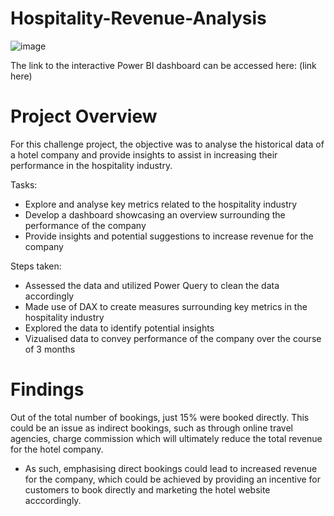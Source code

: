 # Hospitality-Revenue-Analysis
![image](https://github.com/Justin-Data/Hospitality-Revenue-Analysis/assets/137729013/eb005d54-0469-4603-8ac9-d37ed10b6427)


The link to the interactive Power BI dashboard can be accessed here: (link here)

# Project Overview
For this challenge project, the objective was to analyse the historical data of a hotel company and provide insights to assist in increasing their performance in the hospitality industry.

Tasks:
- Explore and analyse key metrics related to the hospitality industry
- Develop a dashboard showcasing an overview surrounding the performance of the company
- Provide insights and potential suggestions to increase revenue for the company

Steps taken:

- Assessed the data and utilized Power Query to clean the data accordingly
- Made use of DAX to create measures surrounding key metrics in the hospitality industry
- Explored the data to identify potential insights
- Vizualised data to convey performance of the company over the course of 3 months

# Findings

Out of the total number of bookings, just 15% were booked directly. This could be an issue as indirect bookings, such as through online travel agencies, charge commission which will ultimately reduce the total revenue for the hotel company.

- As such, emphasising direct bookings could lead to increased revenue for the company, which could be achieved by providing an incentive for customers to book directly and marketing the hotel website acccordingly.
